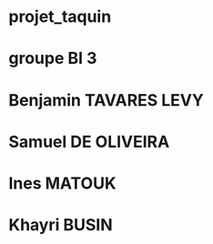 # projet_taquin
# groupe BI 3
# Benjamin TAVARES LEVY
# Samuel DE OLIVEIRA
# Ines MATOUK
# Khayri BUSIN
# 

